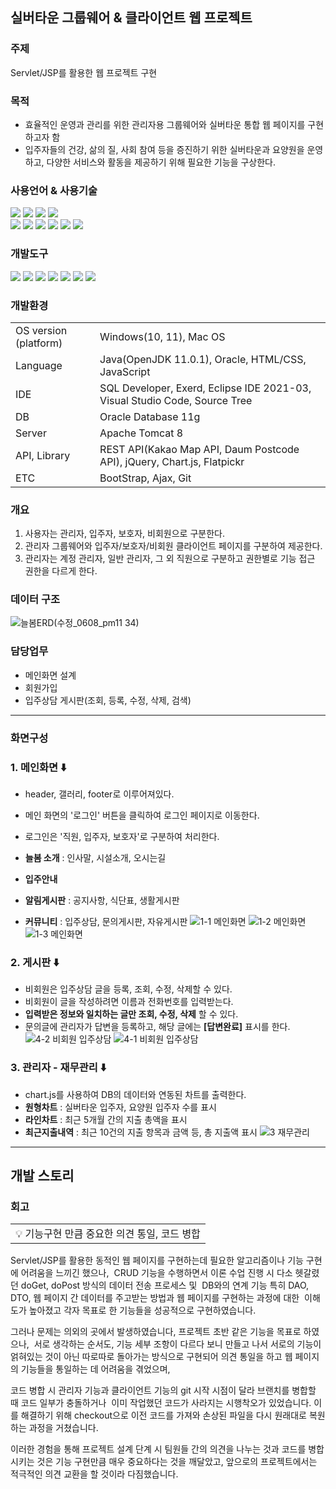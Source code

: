 ## 실버타운 그룹웨어 & 클라이언트 웹 프로젝트
### 주제
Servlet/JSP를 활용한 웹 프로젝트 구현

### 목적
- 효율적인 운영과 관리를 위한 관리자용 그룹웨어와 실버타운 통합 웹 페이지를 구현하고자 함
- 입주자들의 건강, 삶의 질, 사회 참여 등을 증진하기 위한 실버타운과 요양원을 운영하고,  다양한 서비스와 활동을 제공하기 위해 필요한 기능을 구상한다.
### 사용언어 & 사용기술
<img src="https://img.shields.io/badge/Java-007396?style=flat&logo=Java&logoColor=white" />  <img src="https://img.shields.io/badge/HTML5-E34F26?style=flat&logo=HTML5&logoColor=white" />  <img src="https://img.shields.io/badge/CSS3-1572B6?style=flat&logo=CSS3&logoColor=white" />  <img src="https://img.shields.io/badge/JavaScript-F7DF1E?style=flat&logo=JavaScript&logoColor=black"/> <br>
<img src="https://img.shields.io/badge/Oracle-F80000?style=flat&logo=oracle&logoColor=white"/>  <img src="https://img.shields.io/badge/jQuery-0769AD?style=flat&logo=jquery&logoColor=white"/>  <img src="https://img.shields.io/badge/Bootstrap-7952B3?style=flat&logo=bootstrap&logoColor=white"/>   <img src="https://img.shields.io/badge/Chart.js-FF6384?style=flat&logo=chart.js&logoColor=white"/> <img src="https://img.shields.io/badge/Ajax-green?style=flat&logo=jquery&logoColor=white"/>  <img src="https://img.shields.io/badge/FlatPickr-blue?style=flat&logo=flatpickr&logoColor=white"/>

### 개발도구
<img src="https://img.shields.io/badge/Eclipse IDE-2C2255?style=flat&logo=eclipseide&logoColor=white"/>  <img src="https://img.shields.io/badge/Visual Studio Code-007ACC?style=flat&logo=visualstudiocode&logoColor=white"/>  <img src="https://img.shields.io/badge/Apache Tomcat-F8DC75?style=flat&logo=apachetomcat&logoColor=white"/>  <img src="https://img.shields.io/badge/Sourcetree-0052CC?style=flat&logo=sourcetree&logoColor=white"/> <img src="https://img.shields.io/badge/Git-orange?style=flat&logo=git&logoColor=white"/> <img src="https://img.shields.io/badge/Github-navy?style=flat&logo=github&logoColor=white"/> <img src="https://img.shields.io/badge/Exerd-red?style=flat&logo=exerd&logoColor=white"/> 

### 개발환경
<table>
  <tr>
    <td>OS version (platform)</td>
    <td>Windows(10, 11), Mac OS</td>
  </tr>
  <tr>
    <td>Language</td>
    <td>Java(OpenJDK 11.0.1), Oracle, HTML/CSS, JavaScript</td>
  </tr>
  <tr>
    <td>IDE</td>
    <td>SQL Developer, Exerd, Eclipse IDE 2021-03, Visual Studio Code, Source Tree</td>
  </tr>
  <tr>
    <td>DB</td>
    <td>Oracle Database 11g</td>
  </tr>
  <tr>
    <td>Server</td>
    <td>Apache Tomcat 8</td>
  </tr>
  <tr>
    <td>API, Library</td>
    <td>REST API(Kakao Map API, Daum Postcode API), jQuery, Chart.js, Flatpickr</td>
  </tr>
  <tr>
    <td>ETC</td>
    <td>BootStrap, Ajax, Git</td>
  </tr>
</table>

### 개요
1. 사용자는 관리자, 입주자, 보호자, 비회원으로 구분한다.
2. 관리자 그룹웨어와 입주자/보호자/비회원 클라이언트 페이지를 구분하여 제공한다.
3. 관리자는 계정 관리자, 일반 관리자, 그 외 직원으로 구분하고 권한별로 기능 접근 권한을 다르게 한다.

### 데이터 구조
![늘봄ERD(수정_0608_pm11 34)](https://github.com/wanjinkim/Neulbom/assets/45139754/d567b96e-d9c8-477e-b2e6-337b9fb577af)

### 담당업무
- 메인화면 설계
- 회원가입
- 입주상담 게시판(조회, 등록, 수정, 삭제, 검색) 
---
### 화면구성
### 1. 메인화면 ⬇️
- header, 갤러리, footer로 이루어져있다.
- 메인 화면의 '로그인' 버튼을 클릭하여 로그인 페이지로 이동한다.
- 로그인은 '직원, 입주자, 보호자'로 구분하여 처리한다.

- **늘봄 소개** : 인사말, 시설소개, 오시는길
- **입주안내**
- **알림게시판** : 공지사항, 식단표, 생활게시판
- **커뮤니티** : 입주상담, 문의게시판, 자유게시판
![1-1  메인화면](https://github.com/wanjinkim/Neulbom/assets/45139754/856222b1-c761-4ccc-86cd-4cc0ec0e53f5)
![1-2  메인화면](https://github.com/wanjinkim/Neulbom/assets/45139754/fafdb6b6-4d34-4770-a48a-7b6e4f0b3001)
![1-3  메인화면](https://github.com/wanjinkim/Neulbom/assets/45139754/21bcea04-197e-4681-aa5b-0a566e7a34fb)

### 2. 게시판 ⬇️
- 비회원은 입주상담 글을 등록, 조회, 수정, 삭제할 수 있다. 
- 비회원이 글을 작성하려면 이름과 전화번호를 입력받는다.
- **입력받은 정보와 일치하는 글만 조회, 수정, 삭제** 할 수 있다.
- 문의글에 관리자가 답변을 등록하고, 해당 글에는 **[답변완료]** 표시를 한다.
![4-2  비회원 입주상담](https://github.com/wanjinkim/Neulbom/assets/45139754/a7c9c5cf-137c-42bf-8756-0e3ac73b66f6)
![4-1  비회원 입주상담](https://github.com/wanjinkim/Neulbom/assets/45139754/e72bbae2-63ac-4812-8464-8ef512327c12)


### 3. 관리자 - 재무관리 ⬇️
- chart.js를 사용하여 DB의 데이터와 연동된 차트를 출력한다.
- **원형차트** : 실버타운 입주자, 요양원 입주자 수를 표시
- **라인차트** : 최근 5개월 간의 지출 총액을 표시
- **최근지출내역** : 최근 10건의 지출 항목과 금액 등, 총 지출액 표시 
![3  재무관리](https://github.com/0hsoyeop/TW-Library/assets/131536077/9fc98612-c5a1-4078-a735-4b691446c4b2)

---
## 개발 스토리
### 회고
<table>
    <tr>
        <td>💡 기능구현 만큼 중요한 의견 통일, 코드 병합</td>
    </tr>
</table>
Servlet/JSP를 활용한 동적인 웹 페이지를 구현하는데 필요한 알고리즘이나 기능 구현에 어려움을 느끼긴 했으나, 
CRUD 기능을 수행하면서 이론 수업 진행 시 다소 헷갈렸던 doGet, doPost 방식의 데이터 전송 프로세스 및 
DB와의 연계 기능 특히 DAO, DTO, 웹 페이지 간 데이터를 주고받는 방법과 웹 페이지를 구현하는 과정에 대한 
이해도가 높아졌고 각자 목표로 한 기능들을 성공적으로 구현하였습니다.

그러나 문제는 의외의 곳에서 발생하였습니다, 프로젝트 초반 같은 기능을 목표로 하였으나, 
서로 생각하는 순서도, 기능 세부 조항이 다르다 보니 만들고 나서 서로의 기능이 얽혀있는 것이 아닌
따로따로 돌아가는 방식으로 구현되어 의견 통일을 하고 웹 페이지의 기능들을 통일하는 데 어려움을 겪었으며,

코드 병합 시 관리자 기능과 클라이언트 기능의 git 시작 시점이 달라 브랜치를 병합할 때 코드 일부가 충돌하거나 
이미 작업했던 코드가 사라지는 시행착오가 있었습니다. 이를 해결하기 위해 checkout으로 이전 코드를 가져와
손상된 파일을 다시 원래대로 복원하는 과정을 거쳤습니다.

이러한 경험을 통해 프로젝트 설계 단계 시 팀원들 간의 의견을 나누는 것과 코드를 병합 시키는 것은 기능 구현만큼
매우 중요하다는 것을 깨달았고, 앞으로의 프로젝트에서는 적극적인 의견 교환을 할 것이라 다짐했습니다.